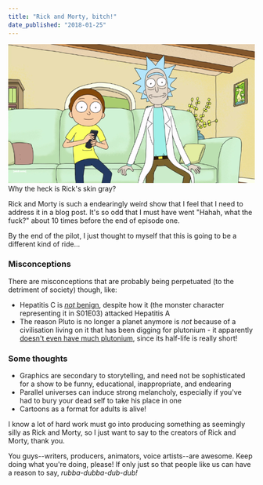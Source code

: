 ```yaml
---
title: "Rick and Morty, bitch!"
date_published: "2018-01-25"
---
```


![rick and morty](images/rick-and-morty.png) Why the heck is Rick's skin gray?

Rick and Morty is such a endearingly weird show that I feel that I need to address it in a blog post. It's so odd that I must have went "Hahah, what the fuck?" about 10 times before the end of episode one.

By the end of the pilot, I just thought to myself that this is going to be a different kind of ride...

### Misconceptions

There are misconceptions that are probably being perpetuated (to the detriment of society) though, like:

- Hepatitis C is [_not_ benign](http://www.who.int/mediacentre/factsheets/fs164/en/), despite how it (the monster character representing it in S01E03) attacked Hepatitis A
- The reason Pluto is no longer a planet anymore is _not_ because of a civilisation living on it that has been digging for plutonium - it apparently [doesn't even have much plutonium](http://quarksandcoffee.com/index.php/2015/07/22/is-there-mercury-the-element-on-mercury-the-planet-uranium-on-uranus-plutonium-on-pluto/), since its half-life is really short!

### Some thoughts

- Graphics are secondary to storytelling, and need not be sophisticated for a show to be funny, educational, inappropriate, and endearing
- Parallel universes can induce strong melancholy, especially if you've had to bury your dead self to take his place in one
- Cartoons as a format for adults is alive!

I know a lot of hard work must go into producing something as seemingly silly as Rick and Morty, so I just want to say to the creators of Rick and Morty, thank you.

You guys--writers, producers, animators, voice artists--are awesome. Keep doing what you're doing, please! If only just so that people like us can have a reason to say, _rubba-dubba-dub-dub!_
